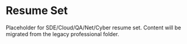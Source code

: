 # Resume Set

Placeholder for SDE/Cloud/QA/Net/Cyber resume set. Content will be migrated from the legacy professional folder.
